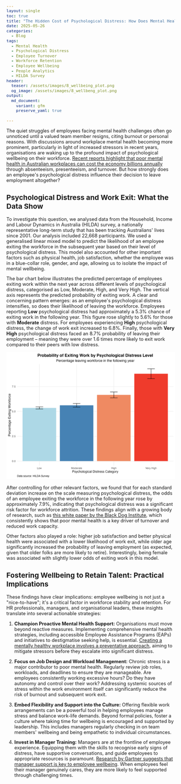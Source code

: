 ```yaml
---
layout: single
toc: true
title: "The Hidden Cost of Psychological Distress: How Does Mental Health Impact Workforce Retention?"
date: 2025-05-26
categories:
  - Blog
tags:
  - Mental Health
  - Psychological Distress
  - Employee Turnover
  - Workforce Retention
  - Employee Wellbeing
  - People Analytics
  - HILDA Survey
header:
  teaser: /assets/images/8_wellbeing_plot.png
  og_image: /assets/images/8_wellbeng_plot.png
output: 
  md_document:
    variant: gfm
    preserve_yaml: true
    
---
```


<style>
  body {
    font-size: 0.8em; /* Adjust font size just for this page */
  }
</style>

The quiet struggles of employees facing mental health challenges often go unnoticed until a valued team member resigns, citing burnout or personal reasons. With discussions around workplace mental health becoming more prominent, particularly in light of increased stressors in recent years, organisations are waking up to the profound impact of psychological wellbeing on their workforce. [Recent reports highlight that poor mental health in Australian workplaces can cost the economy billions annually](https://www.pc.gov.au/inquiries/completed/mental-health/report/mental-health.pdf) through absenteeism, presenteeism, and turnover. But how strongly does an employee's psychological distress influence their decision to leave employment altogether?

## Psychological Distress and Work Exit: What the Data Show

To investigate this question, we analysed data from the Household, Income and Labour Dynamics in Australia (HILDA) survey, a nationally representative long-term study that has been tracking Australians' lives since 2001. Our analysis included 22,668 participants. We used a generalised linear mixed model to predict the likelihood of an employee exiting the workforce in the subsequent year based on their level of psychological distress. This model also accounted for other important factors such as physical health, job satisfaction, whether the employee was in a blue-collar role, gender, and age, allowing us to isolate the impact of mental wellbeing.

The bar chart below illustrates the predicted percentage of employees exiting work within the next year across different levels of psychological distress, categorised as Low, Moderate, High, and Very High. The vertical axis represents the predicted probability of exiting work. A clear and concerning pattern emerges: as an employee's psychological distress intensifies, so does their likelihood of leaving the workforce. Employees reporting **Low** psychological distress had approximately a 5.3% chance of exiting work in the following year. This figure rose slightly to 5.6% for those with **Moderate** distress. For employees experiencing **High** psychological distress, the change of work exit increased to 6.8%. Finally, those with **Very High** psychological distress faced an 8.7% probability of leaving their employment – meaning they were over 1.6 times more likely to exit work compared to their peers with low distress.

![](/assets/images/8_wellbeing_plot.png)

After controlling for other relevant factors, we found that for each standard deviation increase on the scale measuring psychological distress, the odds of an employee exiting the workforce in the following year rose by approximately 7.9%, indicating that psychological distress was a significant risk factor for workforce attrition. These findings align with a growing body of research, such as [this white paper by the Black Dog Institute](https://www.blackdoginstitute.org.au/workplace-mental-health-white-paper/), which consistently shows that poor mental health is a key driver of turnover and reduced work capacity. 

Other factors also played a role: higher job satisfaction and better physical health were associated with a lower likelihood of work exit, while older age significantly increased the probability of leaving employment (as expected, given that older folks are more likely to retire). Interestingly, being female was associated with slightly lower odds of exiting work in this model. 

## Fostering Wellbeing to Retain Talent: Practical Implications

These findings have clear implications: employee wellbeing is not just a "nice-to-have"; it's a critical factor in workforce stability and retention. For HR professionals, managers, and organisational leaders, these insights translate into several actionable strategies:

1.  **Champion Proactive Mental Health Support:**
    Organisations must move beyond reactive measures. Implementing comprehensive mental health strategies, including accessible Employee Assistance Programs (EAPs) and initiatives to destigmatise seeking help, is essential. [Creating a mentally healthy workplace involves a preventative approach](https://www.safeworkaustralia.gov.au/safety-topic/managing-health-and-safety/mental-health), aiming to mitigate stressors before they escalate into significant distress.

2.  **Focus on Job Design and Workload Management:**
    Chronic stress is a major contributor to poor mental health. Regularly review job roles, workloads, and deadlines to ensure they are manageable. Are employees consistently working excessive hours? Do they have autonomy and control over their work? Addressing systemic sources of stress within the work environment itself can significantly reduce the risk of burnout and subsequent work exit.

3.  **Embed Flexibility and Support into the Culture:**
    Offering flexible work arrangements can be a powerful tool in helping employees manage stress and balance work-life demands. Beyond formal policies, foster a culture where taking time for wellbeing is encouraged and supported by leadership. This includes managers regularly checking in on team members' wellbeing and being empathetic to individual circumstances.

4.  **Invest in Manager Training:**
    Managers are at the frontline of employee experience. Equipping them with the skills to recognise early signs of distress, have supportive conversations, and guide employees to appropriate resources is paramount. [Research by Gartner suggests that manager support is key to employee wellbeing](https://www.gartner.com/en/newsroom/press-releases/2023-06-22-gartner-hr-survey-finds-77-percent-of-employees-are-placing-increased-importance-on-manager-support). When employees feel their manager genuinely cares, they are more likely to feel supported through challenging times.

<!--

## Next Steps

Higher psychological distress significantly increases the likelihood of an employee leaving the workforce. Ignoring the mental wellbeing of your staff is not just a human cost; it's a tangible loss to the organisation in terms of talent, productivity, and replacement expenses.

Want to explore how wellbeing dynamics are affecting retention in your organisation? I specialise in applying advanced analytics to workforce data, helping organisations uncover actionable insights into employee mental health, engagement, and attrition.

[Get in touch](mailto:t.ballard@uq.edu.au) to discuss how we can apply these analytical approaches to your organisation's unique wellbeing and retention challenges.

-->